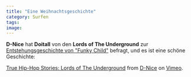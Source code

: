 ```yaml
---
title: "Eine Weihnachtsgeschichte"
category: Surfen
tags: 
image: 
---
```


**D-Nice** hat **Doitall** von den **Lords of The Underground** zur [Entstehungsgeschichte von "Funky Child"](http://blog.d-nice.com/2008/12/20/true-hip-hop-stories-lords-of-the-underground-2/) befragt, und es ist eine schöne Geschichte:  
  
[True Hip-Hop Stories: Lords of The Underground](http://vimeo.com/2582442) from [D-Nice](http://vimeo.com/dnicetv) on [Vimeo](http://vimeo.com).